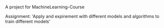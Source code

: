 A project for MachineLearning-Course

Assignment: 'Apply and expirement with different models and algorithms to train different models'
